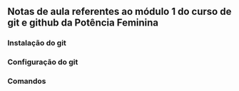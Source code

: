 ## Notas de aula referentes ao módulo 1 do curso de git e github da Potência Feminina

### Instalação do git

### Configuração do git

### Comandos